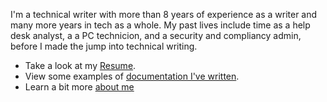 I'm a technical writer with more than 8 years of experience as a writer and many more years in tech as a whole. My past lives include time as a help desk analyst, a a PC technicion, and a security and compliancy admin, before I made the jump into technical writing. 


* Take a look at my [Resume](resume.md).
* View some examples of [documentation I've written](examples/index.md).
* Learn a bit more [about me](about.md)

